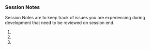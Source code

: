 ### Session Notes

Session Notes are to keep track of issues you are experiencing during development that need to be reviewed on session end. 

1. 

2. 

3. 